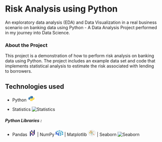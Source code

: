 # Risk Analysis using Python
An exploratory data analysis (EDA) and Data Visualization in a real business scenario on banking data using Python - A Data Analysis Project 
performed in my journey into Data Science.


### About the Project
This project is a demonstration of how to perform risk analysis on banking data using Python. The project includes an example data set and code 
that implements statistical analysis to estimate the risk associated with lending to borrowers.




## Technologies used

* <a >Python</a> <a > <img src="https://raw.githubusercontent.com/devicons/devicon/master/icons/python/python-original.svg" alt="python" width="25" height="20"/> </a>

* <a>Statistics</a><a> <img src="https://raw.githubusercontent.com/mrankitgupta/66DaysOfData/c8c040f1c85d921db317152567f331354446286a/statistics-21.svg" alt="Statistics" width="25" height="25"/> </a>

  
##### Python Libraries :


* <a>Pandas</a><a> <img src="https://raw.githubusercontent.com/devicons/devicon/2ae2a900d2f041da66e950e4d48052658d850630/icons/pandas/pandas-original.svg" alt="pandas" width="25" height="20"/> </a> |  <a>NumPy</a><a> <img src="https://raw.githubusercontent.com/mrankitgupta/mrankitgupta/2a582d085b324cff4917325112229027309ecae3/Numpy-logo.svg" alt="numpy" width="25" height="20"/> </a> |  <a>Matplotlib</a><a> <img src="https://raw.githubusercontent.com/mrankitgupta/mrankitgupta/1331979c3208a15be2c2a6177ffc38ced3d6b434/Matplotlib_icon.svg" alt="matplotlib" width="25" height="20"/> </a> |  <a>Seaborn</a><a> <img src="https://seaborn.pydata.org/_images/logo-mark-lightbg.svg" alt="Seaborn" width="25" height="20"/> </a>
